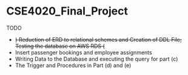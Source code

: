 # CSE4020_Final_Project

TODO
- ~~) Reduction of ERD to relational schemes and Creation of DDL File; Testing the database on AWS RDS (~~
- Insert passenger bookings and employee assignments 
- Writing Data to the Database and executing the query for part (c)
- The Trigger and Procedures in Part (d) and (e)
